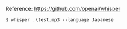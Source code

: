 Reference: https://github.com/openai/whisper

```shell
$ whisper .\test.mp3 --language Japanese
```

